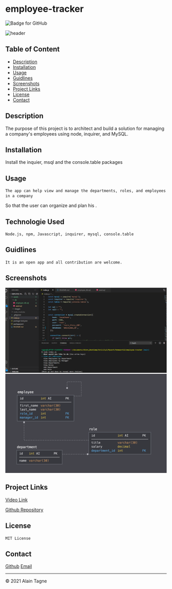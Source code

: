 # employee-tracker

![Badge for GitHub](https://img.shields.io/github/languages/top/AlCharl88/undefined?style=flat&logo=appveyor) 

![header](./public/assets/images/header.jpg)


  ## Table of Content 

  * [Description](#descripton) 
  * [Installation](#installation) 
  * [Usage](#usage) 
  * [Guidlines](#guidlines) 
  * [Screenshots](#guidlines) 
  * [Project Links](#guidlines) 
  * [License](#license) 
  * [Contact](#contact) 
    
## Description

  The purpose of this project is to architect and build a solution for managing a company's employees using node, inquirer, and MySQL.


## Installation
    
Install the inquier, msql and the console.table packages
    
## Usage
    
    The app can help view and manage the departments, roles, and employees in a company
So that the user can organize and plan his .

## Technologie Used

    Node.js, npm, Javascript, inquirer, mysql, console.table
    
## Guidlines
    
    It is an open app and all contribution are welcome.

## Screenshots

![homepage](./assets/images/promptUser.png)
![homepage](./assets/images/schema.png)

## Project Links

[Video Link](https://drive.google.com/file/d/1RNRY72C-aEL7RUa_rf0UzuAMnCfAtKIy/view)

[Github Repository](https://github.com/AlCharl88/employee-tracker)
    
## License
    
    MIT License
    
##  Contact
 
[Github](https://github.com/AlCharl88) 
[Email](mailto:alctagne@gmail.com) 

    

----

&copy; 2021 Alain Tagne
